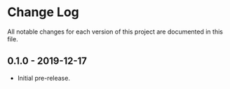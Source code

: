 # Change Log

All notable changes for each version of this project are documented in this file.

## 0.1.0 - 2019-12-17

- Initial pre-release.
